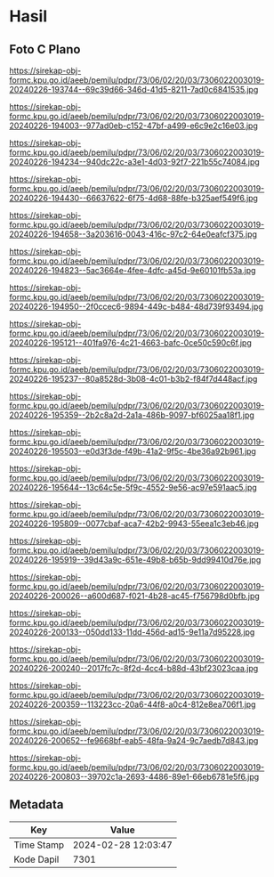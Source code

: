 # Hasil

## Foto C Plano

https://sirekap-obj-formc.kpu.go.id/aeeb/pemilu/pdpr/73/06/02/20/03/7306022003019-20240226-193744--69c39d66-346d-41d5-8211-7ad0c6841535.jpg

https://sirekap-obj-formc.kpu.go.id/aeeb/pemilu/pdpr/73/06/02/20/03/7306022003019-20240226-194003--977ad0eb-c152-47bf-a499-e6c9e2c16e03.jpg

https://sirekap-obj-formc.kpu.go.id/aeeb/pemilu/pdpr/73/06/02/20/03/7306022003019-20240226-194234--940dc22c-a3e1-4d03-92f7-221b55c74084.jpg

https://sirekap-obj-formc.kpu.go.id/aeeb/pemilu/pdpr/73/06/02/20/03/7306022003019-20240226-194430--66637622-6f75-4d68-88fe-b325aef549f6.jpg

https://sirekap-obj-formc.kpu.go.id/aeeb/pemilu/pdpr/73/06/02/20/03/7306022003019-20240226-194658--3a203616-0043-416c-97c2-64e0eafcf375.jpg

https://sirekap-obj-formc.kpu.go.id/aeeb/pemilu/pdpr/73/06/02/20/03/7306022003019-20240226-194823--5ac3664e-4fee-4dfc-a45d-9e60101fb53a.jpg

https://sirekap-obj-formc.kpu.go.id/aeeb/pemilu/pdpr/73/06/02/20/03/7306022003019-20240226-194950--2f0ccec6-9894-449c-b484-48d739f93494.jpg

https://sirekap-obj-formc.kpu.go.id/aeeb/pemilu/pdpr/73/06/02/20/03/7306022003019-20240226-195121--401fa976-4c21-4663-bafc-0ce50c590c6f.jpg

https://sirekap-obj-formc.kpu.go.id/aeeb/pemilu/pdpr/73/06/02/20/03/7306022003019-20240226-195237--80a8528d-3b08-4c01-b3b2-f84f7d448acf.jpg

https://sirekap-obj-formc.kpu.go.id/aeeb/pemilu/pdpr/73/06/02/20/03/7306022003019-20240226-195359--2b2c8a2d-2a1a-486b-9097-bf6025aa18f1.jpg

https://sirekap-obj-formc.kpu.go.id/aeeb/pemilu/pdpr/73/06/02/20/03/7306022003019-20240226-195503--e0d3f3de-f49b-41a2-9f5c-4be36a92b961.jpg

https://sirekap-obj-formc.kpu.go.id/aeeb/pemilu/pdpr/73/06/02/20/03/7306022003019-20240226-195644--13c64c5e-5f9c-4552-9e56-ac97e591aac5.jpg

https://sirekap-obj-formc.kpu.go.id/aeeb/pemilu/pdpr/73/06/02/20/03/7306022003019-20240226-195809--0077cbaf-aca7-42b2-9943-55eea1c3eb46.jpg

https://sirekap-obj-formc.kpu.go.id/aeeb/pemilu/pdpr/73/06/02/20/03/7306022003019-20240226-195919--39d43a9c-651e-49b8-b65b-9dd99410d76e.jpg

https://sirekap-obj-formc.kpu.go.id/aeeb/pemilu/pdpr/73/06/02/20/03/7306022003019-20240226-200026--a600d687-f021-4b28-ac45-f756798d0bfb.jpg

https://sirekap-obj-formc.kpu.go.id/aeeb/pemilu/pdpr/73/06/02/20/03/7306022003019-20240226-200133--050dd133-11dd-456d-ad15-9e11a7d95228.jpg

https://sirekap-obj-formc.kpu.go.id/aeeb/pemilu/pdpr/73/06/02/20/03/7306022003019-20240226-200240--2017fc7c-8f2d-4cc4-b88d-43bf23023caa.jpg

https://sirekap-obj-formc.kpu.go.id/aeeb/pemilu/pdpr/73/06/02/20/03/7306022003019-20240226-200359--113223cc-20a6-44f8-a0c4-812e8ea706f1.jpg

https://sirekap-obj-formc.kpu.go.id/aeeb/pemilu/pdpr/73/06/02/20/03/7306022003019-20240226-200652--fe9668bf-eab5-48fa-9a24-9c7aedb7d843.jpg

https://sirekap-obj-formc.kpu.go.id/aeeb/pemilu/pdpr/73/06/02/20/03/7306022003019-20240226-200803--39702c1a-2693-4486-89e1-66eb6781e5f6.jpg


## Metadata

| Key        | Value               |
| ---------- | ------------------- |
| Time Stamp | 2024-02-28 12:03:47 |
| Kode Dapil | 7301                |



